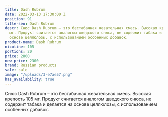 ```yaml
---
title: Dash Rubrum
date: 2022-03-13 17:30:00 Z
position: 91
title-seo: Dash Rubrum
descr: Снюс Dash Rubrum – это бестабачная жевательная смесь. Высокая крепость 105
  мг. Продукт считается аналогом шведского снюса, не содержит табака и делается на
  основе целлюлозы, с использованием особенных добавок.
product-name: Dash Rubrum
nicotine: 105
portions: 20
price: 2800
new-price: 2300
brand: Russian products
sale: sale
image: "/uploads/3-e7ae57.png"
has_availability: true
---
```


Снюс Dash Rubrum – это бестабачная жевательная смесь. Высокая крепость 105 мг. Продукт считается аналогом шведского снюса, не содержит табака и делается на основе целлюлозы, с использованием особенных добавок.